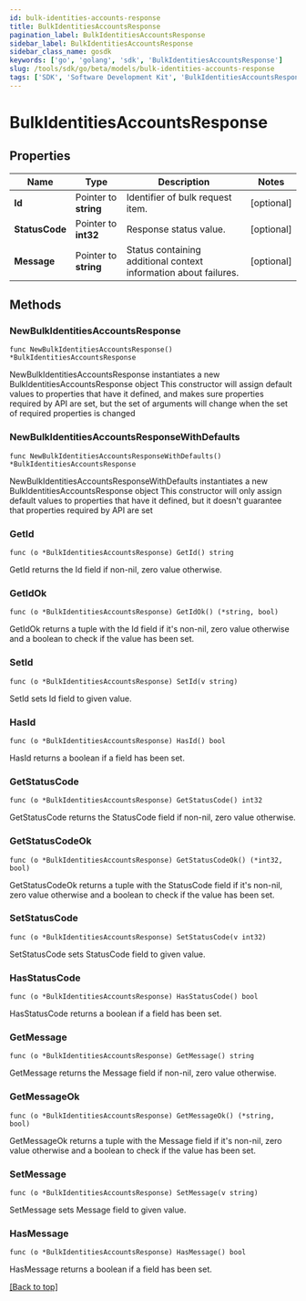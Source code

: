 ```yaml
---
id: bulk-identities-accounts-response
title: BulkIdentitiesAccountsResponse
pagination_label: BulkIdentitiesAccountsResponse
sidebar_label: BulkIdentitiesAccountsResponse
sidebar_class_name: gosdk
keywords: ['go', 'golang', 'sdk', 'BulkIdentitiesAccountsResponse'] 
slug: /tools/sdk/go/beta/models/bulk-identities-accounts-response
tags: ['SDK', 'Software Development Kit', 'BulkIdentitiesAccountsResponse']
---
```


# BulkIdentitiesAccountsResponse

## Properties

Name | Type | Description | Notes
------------ | ------------- | ------------- | -------------
**Id** |  Pointer to **string** | Identifier of bulk request item. | [optional] 
**StatusCode** |  Pointer to **int32** | Response status value. | [optional] 
**Message** |  Pointer to **string** | Status containing additional context information about failures. | [optional] 

## Methods

### NewBulkIdentitiesAccountsResponse

`func NewBulkIdentitiesAccountsResponse() *BulkIdentitiesAccountsResponse`

NewBulkIdentitiesAccountsResponse instantiates a new BulkIdentitiesAccountsResponse object
This constructor will assign default values to properties that have it defined,
and makes sure properties required by API are set, but the set of arguments
will change when the set of required properties is changed

### NewBulkIdentitiesAccountsResponseWithDefaults

`func NewBulkIdentitiesAccountsResponseWithDefaults() *BulkIdentitiesAccountsResponse`

NewBulkIdentitiesAccountsResponseWithDefaults instantiates a new BulkIdentitiesAccountsResponse object
This constructor will only assign default values to properties that have it defined,
but it doesn't guarantee that properties required by API are set

### GetId

`func (o *BulkIdentitiesAccountsResponse) GetId() string`

GetId returns the Id field if non-nil, zero value otherwise.

### GetIdOk

`func (o *BulkIdentitiesAccountsResponse) GetIdOk() (*string, bool)`

GetIdOk returns a tuple with the Id field if it's non-nil, zero value otherwise
and a boolean to check if the value has been set.

### SetId

`func (o *BulkIdentitiesAccountsResponse) SetId(v string)`

SetId sets Id field to given value.

### HasId

`func (o *BulkIdentitiesAccountsResponse) HasId() bool`

HasId returns a boolean if a field has been set.

### GetStatusCode

`func (o *BulkIdentitiesAccountsResponse) GetStatusCode() int32`

GetStatusCode returns the StatusCode field if non-nil, zero value otherwise.

### GetStatusCodeOk

`func (o *BulkIdentitiesAccountsResponse) GetStatusCodeOk() (*int32, bool)`

GetStatusCodeOk returns a tuple with the StatusCode field if it's non-nil, zero value otherwise
and a boolean to check if the value has been set.

### SetStatusCode

`func (o *BulkIdentitiesAccountsResponse) SetStatusCode(v int32)`

SetStatusCode sets StatusCode field to given value.

### HasStatusCode

`func (o *BulkIdentitiesAccountsResponse) HasStatusCode() bool`

HasStatusCode returns a boolean if a field has been set.

### GetMessage

`func (o *BulkIdentitiesAccountsResponse) GetMessage() string`

GetMessage returns the Message field if non-nil, zero value otherwise.

### GetMessageOk

`func (o *BulkIdentitiesAccountsResponse) GetMessageOk() (*string, bool)`

GetMessageOk returns a tuple with the Message field if it's non-nil, zero value otherwise
and a boolean to check if the value has been set.

### SetMessage

`func (o *BulkIdentitiesAccountsResponse) SetMessage(v string)`

SetMessage sets Message field to given value.

### HasMessage

`func (o *BulkIdentitiesAccountsResponse) HasMessage() bool`

HasMessage returns a boolean if a field has been set.


[[Back to top]](#) 



